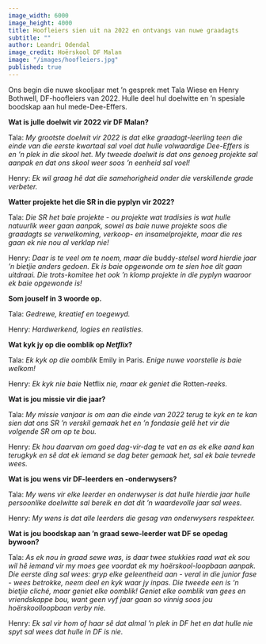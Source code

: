 ```yaml
---
image_width: 6000
image_height: 4000
title: Hoofleiers sien uit na 2022 en ontvangs van nuwe graadagts
subtitle: ""
author: Leandri Odendal
image_credit: Hoërskool DF Malan
image: "/images/hoofleiers.jpg"
published: true
---
```


Ons begin die nuwe skooljaar met ’n gesprek met Tala Wiese en Henry Bothwell, DF-hoofleiers van 2022. Hulle deel hul doelwitte en ’n spesiale boodskap aan hul mede-Dee-Effers.

**Wat is julle doelwit vir 2022 vir DF Malan?**

Tala: _My grootste doelwit vir 2022 is dat elke graadagt-leerling teen die einde van die eerste kwartaal sal voel dat hulle volwaardige Dee-Effers is en ’n plek in die skool het. My tweede doelwit is dat ons genoeg projekte sal aanpak en dat ons skool weer soos ’n eenheid sal voel!_

Henry: _Ek wil graag hê dat die samehorigheid onder die verskillende grade verbeter._

**Watter projekte het die SR in die pyplyn vir 2022?**

Tala: _Die SR het baie projekte - ou projekte wat tradisies is wat hulle natuurlik weer gaan aanpak, sowel as baie nuwe projekte soos die graadagts se verwelkoming, verkoop- en insamelprojekte, maar die res gaan ek nie nou al verklap nie!_

Henry: _Daar is te veel om te noem, maar die_ buddy-_stelsel word hierdie jaar ’n bietjie anders gedoen. Ek is baie opgewonde om te sien hoe dit gaan uitdraai. Die trots-komitee het ook ’n klomp projekte in die pyplyn waaroor ek baie opgewonde is!_

**Som jouself in 3 woorde op.**

Tala: _Gedrewe, kreatief en toegewyd._

Henry: _Hardwerkend, logies en realisties._

**Wat kyk jy op die oomblik op _Netflix_?**

Tala: _Ek kyk op die oomblik_ Emily in Paris. _Enige nuwe voorstelle is baie welkom!_

Henry: _Ek kyk nie baie_ Netflix _nie, maar ek geniet die_ Rotten-_reeks._

**Wat is jou missie vir die jaar?**

Tala: _My missie vanjaar is om aan die einde van 2022 terug te kyk en te kan sien dat ons SR ’n verskil gemaak het en ’n fondasie gelê het vir die volgende SR om op te bou._

Henry: _Ek hou daarvan om goed dag-vir-dag te vat en as ek elke aand kan terugkyk en sê dat ek iemand se dag beter gemaak het, sal ek baie tevrede wees._

**Wat is jou wens vir DF-leerders en -onderwysers?**

Tala: _My wens vir elke leerder en onderwyser is dat hulle hierdie jaar hulle persoonlike doelwitte sal bereik en dat dit ’n waardevolle jaar sal wees._

Henry: _My wens is dat alle leerders die gesag van onderwysers respekteer._

**Wat is jou boodskap aan ’n graad sewe-leerder wat DF se opedag bywoon?**

Tala: _As ek nou in graad sewe was, is daar twee stukkies raad wat ek sou wil hê iemand vir my moes gee voordat ek my hoërskool-loopbaan aanpak. Die eerste ding sal wees: gryp elke geleentheid aan - veral in die junior fase - wees betrokke, neem deel en kyk waar jy inpas. Die tweede een is ‘n bietjie cliché, maar geniet elke oomblik! Geniet elke oomblik van gees en vriendskappe bou, want geen vyf jaar gaan so vinnig soos jou hoërskoolloopbaan verby nie._

Henry: _Ek sal vir hom of haar sê dat almal ’n plek in DF het en dat hulle nie spyt sal wees dat hulle in DF is nie._
